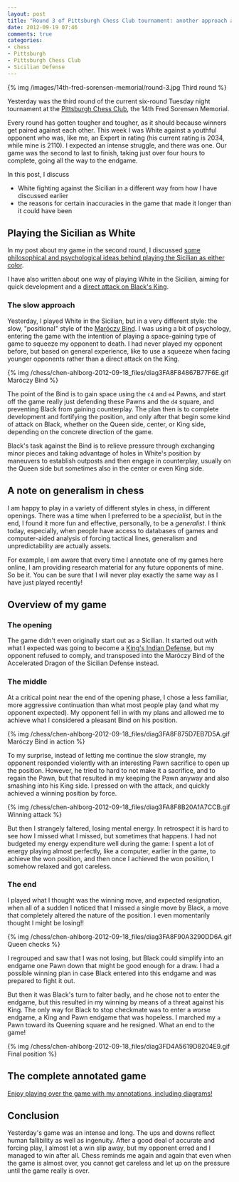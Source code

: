 ```yaml
---
layout: post
title: "Round 3 of Pittsburgh Chess Club tournament: another approach against the Sicilian: squeezing with the Bind"
date: 2012-09-19 07:46
comments: true
categories: 
- chess
- Pittsburgh
- Pittsburgh Chess Club
- Sicilian Defense
---
```

{% img /images/14th-fred-sorensen-memorial/round-3.jpg Third round %}

Yesterday was the third round of the current six-round Tuesday night tournament at the [Pittsburgh Chess Club](http://pittsburghcc.org/), the 14th Fred Sorensen Memorial.

Every round has gotten tougher and tougher, as it should because winners get paired against each other. This week I was White against a youthful opponent who was, like me, an Expert in rating (his current rating is 2034, while mine is 2110). I expected an intense struggle, and there was one. Our game was the second to last to finish, taking just over four hours to complete, going all the way to the endgame.

In this post, I discuss

- White fighting against the Sicilian in a different way from how I have discussed earlier
- the reasons for certain inaccuracies in the game that made it longer than it could have been

<!--more-->

## Playing the Sicilian as White

In my post about my game in the second round, I discussed [some philosophical and psychological ideas behind playing the Sicilian as either color](/blog/2012/09/12/round-2-of-the-pittsburgh-chess-club-tournament-winning-in-the-sicilian-defense-the-philosophy-and-psychology-of-struggle/).

I have also written about one way of playing White in the Sicilian, aiming for quick development and a [direct attack on Black's King](/blog/2012/09/15/deja-vu-in-chess-recognize-this-sicilian-pattern/).

### The slow approach

Yesterday, I played White in the Sicilian, but in a very different style: the slow, "positional" style of the [Maróczy Bind](http://en.wikipedia.org/wiki/Mar%C3%B3czy_Bind). I was using a bit of psychology, entering the game with the intention of playing a space-gaining type of game to squeeze my opponent to death. I had never played my opponent before, but based on general experience, like to use a squeeze when facing younger opponents rather than a direct attack on the King.

{% img /chess/chen-ahlborg-2012-09-18_files/diag3FA8F84867B77F6E.gif Maróczy Bind %}

The point of the Bind is to gain space using the `c4` and `e4` Pawns, and start off the game really just defending these Pawns and the `d4` square, and preventing Black from gaining counterplay. The plan then is to complete development and fortifying the position, and only after that begin some kind of attack on Black, whether on the Queen side, center, or King side, depending on the concrete direction of the game.

Black's task against the Bind is to relieve pressure through exchanging minor pieces and taking advantage of holes in White's position by maneuvers to establish outposts and then engage in counterplay, usually on the Queen side but sometimes also in the center or even King side.

## A note on generalism in chess

I am happy to play in a variety of different styles in chess, in different openings. There was a time when I preferred to be a *specialist*, but in the end, I found it more fun and effective, personally, to be a *generalist*. I think today, especially, when people have access to databases of games and computer-aided analysis of forcing tactical lines, generalism and unpredictability are actually assets.

For example, I am aware that every time I annotate one of my games here online, I am providing research material for any future opponents of mine. So be it. You can be sure that I will never play exactly the same way as I have just played recently!

## Overview of my game

### The opening

The game didn't even originally start out as a Sicilian. It started out with what I expected was going to become a [King's Indian Defense](http://en.wikipedia.org/wiki/King's_Indian_Defence), but my opponent refused to comply, and transposed into the Maróczy Bind of the Accelerated Dragon of the Sicilian Defense instead.

### The middle

At a critical point near the end of the opening phase, I chose a less familiar, more aggressive continuation than what most people play (and what my opponent expected). My opponent fell in with my plans and allowed me to achieve what I considered a pleasant Bind on his position.

{% img /chess/chen-ahlborg-2012-09-18_files/diag3FA8F875D7EB7D5A.gif Maróczy Bind in action %}

To my surprise, instead of letting me continue the slow strangle, my opponent responded violently with an interesting Pawn sacrifice to open up the position. However, he tried to hard to not make it a sacrifice, and to regain the Pawn, but that resulted in my keeping the Pawn anyway and also smashing into his King side. I pressed on with the attack, and quickly achieved a winning position by force.

{% img /chess/chen-ahlborg-2012-09-18_files/diag3FA8F8B20A1A7CCB.gif Winning attack %}

But then I strangely faltered, losing mental energy. In retrospect it is hard to see how I missed what I missed, but sometimes that happens. I had not budgeted my energy expenditure well during the game: I spent a lot of energy playing almost perfectly, like a computer, earlier in the game, to achieve the won position, and then once I achieved the won position, I somehow relaxed and got careless.

### The end

I played what I thought was the winning move, and expected resignation, when all of a sudden I noticed that I missed a single move by Black, a move that completely altered the nature of the position. I even momentarily thought I might be losing!!

{% img /chess/chen-ahlborg-2012-09-18_files/diag3FA8F90A3290DD6A.gif Queen checks %}

I regrouped and saw that I was not losing, but Black could simplify into an endgame one Pawn down that might be good enough for a draw. I had a possible winning plan in case Black entered into this endgame and was prepared to fight it out.

But then it was Black's turn to falter badly, and he chose not to enter the endgame, but this resulted in my winning by means of a threat against his King. The only way for Black to stop checkmate was to enter a worse endgame, a King and Pawn endgame that was hopeless. I marched my `a` Pawn toward its Queening square and he resigned. What an end to the game!

{% img /chess/chen-ahlborg-2012-09-18_files/diag3FD4A5619D8204E9.gif Final position %}

## The complete annotated game

[Enjoy playing over the game with my annotations, including diagrams!](/chess/chen-ahlborg-2012-09-18.htm)

## Conclusion

Yesterday's game was an intense and long. The ups and downs reflect human fallibility as well as ingenuity. After a good deal of accurate and forcing play, I almost let a win slip away, but my opponent erred and I managed to win after all. Chess reminds me again and again that even when the game is almost over, you cannot get careless and let up on the pressure until the game really is over.
